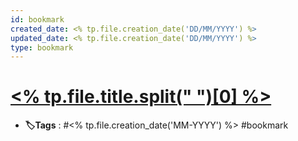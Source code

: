 ```yaml
---
id: bookmark
created_date: <% tp.file.creation_date('DD/MM/YYYY') %>
updated_date: <% tp.file.creation_date('DD/MM/YYYY') %>
type: bookmark
---
```


#  [<% tp.file.title.split(" ")[0] %>]()

- **🏷️Tags** :  #<% tp.file.creation_date('MM-YYYY') %>    #bookmark

